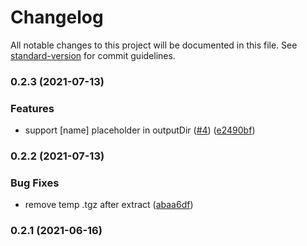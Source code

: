 # Changelog

All notable changes to this project will be documented in this file. See [standard-version](https://github.com/conventional-changelog/standard-version) for commit guidelines.

### 0.2.3 (2021-07-13)


### Features

* support [name] placeholder in outputDir ([#4](https://github.com/ruanyl/webpack-remote-types-plugin/issues/4)) ([e2490bf](https://github.com/ruanyl/webpack-remote-types-plugin/commit/e2490bf1954bbcdeaa24cdc779035b9ba1bc4be5))

### 0.2.2 (2021-07-13)


### Bug Fixes

* remove temp .tgz after extract ([abaa6df](https://github.com/ruanyl/webpack-remote-types-plugin/commit/abaa6dfed55d4806a3e4d5930973e71d8f39005f))

### 0.2.1 (2021-06-16)
